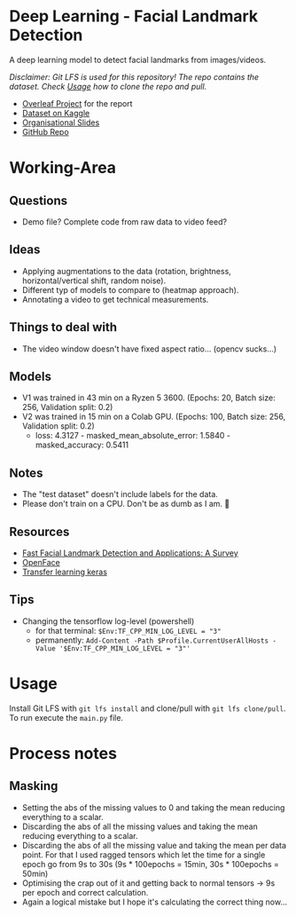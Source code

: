 # Deep Learning - Facial Landmark Detection
A deep learning model to detect facial landmarks from images/videos.

_Disclaimer: Git LFS is used for this repository! The repo contains the dataset. Check [Usage](#usage) how to clone the repo and pull._

+ [Overleaf Project](https://www.overleaf.com/8268422246bjnxsrvsbqxn) for the report
+ [Dataset on Kaggle](https://www.kaggle.com/c/facial-keypoints-detection/overview)
+ [Organisational Slides](https://docs.google.com/presentation/d/1Lbggpj_nj4RomOm4q35XUcoOoDsIDvT18GLpOIygC2Q/edit#slide=id.p)
+ [GitHub Repo](https://github.com/StrangeGirlMurph/DeepLearning-FacialLandmarkDetection)

# Working-Area
## Questions
+ Demo file? Complete code from raw data to video feed?

## Ideas
+ Applying augmentations to the data (rotation, brightness, horizontal/vertical shift, random noise).
+ Different typ of models to compare to (heatmap approach).
+ Annotating a video to get technical measurements.

## Things to deal with
+ The video window doesn't have fixed aspect ratio... (opencv sucks...)

## Models
+ V1 was trained in 43 min on a Ryzen 5 3600. (Epochs: 20, Batch size: 256, Validation split: 0.2)
+ V2 was trained in 15 min on a Colab GPU. (Epochs: 100, Batch size: 256, Validation split: 0.2)
  + loss: 4.3127 - masked_mean_absolute_error: 1.5840 - masked_accuracy: 0.5411

## Notes
+ The "test dataset" doesn't include labels for the data.
+ Please don't train on a CPU. Don't be as dumb as I am. 🥲

## Resources
+ [Fast Facial Landmark Detection and Applications: A Survey](https://arxiv.org/pdf/2101.10808.pdf)
+ [OpenFace](https://github.com/TadasBaltrusaitis/OpenFace)
+ [Transfer learning keras](https://keras.io/guides/transfer_learning/)

## Tips
+ Changing the tensorflow log-level (powershell)
  + for that terminal: `$Env:TF_CPP_MIN_LOG_LEVEL = "3"`
  + permanently: `Add-Content -Path $Profile.CurrentUserAllHosts -Value '$Env:TF_CPP_MIN_LOG_LEVEL = "3"'`

# Usage
Install Git LFS with `git lfs install` and clone/pull with `git lfs clone/pull`.  
To run execute the `main.py` file.

# Process notes
## Masking
+ Setting the abs of the missing values to 0 and taking the mean reducing everything to a scalar.
+ Discarding the abs of all the missing values and taking the mean reducing everything to a scalar.
+ Discarding the abs of all the missing value and taking the mean per data point. For that I used ragged tensors which let the time for a single epoch go from 9s to 30s (9s * 100epochs = 15min, 30s * 100epochs = 50min)
+ Optimising the crap out of it and getting back to normal tensors -> 9s per epoch and correct calculation.
+ Again a logical mistake but I hope it's calculating the correct thing now...
